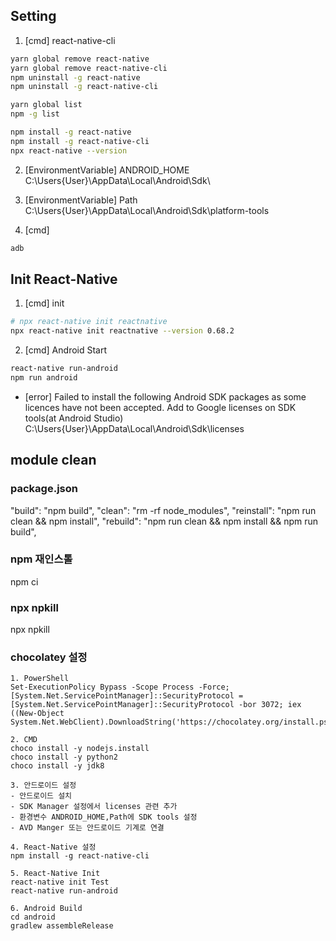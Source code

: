 ## Setting

1. [cmd] react-native-cli
```bash
yarn global remove react-native
yarn global remove react-native-cli
npm uninstall -g react-native
npm uninstall -g react-native-cli

yarn global list
npm -g list

npm install -g react-native
npm install -g react-native-cli
npx react-native --version
```

2. [EnvironmentVariable] ANDROID_HOME
C:\Users\{User}\AppData\Local\Android\Sdk\

3. [EnvironmentVariable] Path
C:\Users\{User}\AppData\Local\Android\Sdk\platform-tools

4. [cmd]
```bash
adb
```

## Init React-Native
1. [cmd] init
```bash
# npx react-native init reactnative
npx react-native init reactnative --version 0.68.2
```
2. [cmd] Android Start
```bash
react-native run-android
npm run android
```

* [error] Failed to install the following Android SDK packages as some licences have not been accepted.
Add to Google licenses on SDK tools(at Android Studio)
C:\Users\{User}\AppData\Local\Android\Sdk\licenses


## module clean

### package.json
"build": "npm build",
"clean": "rm -rf node_modules",
"reinstall": "npm run clean && npm install",
"rebuild": "npm run clean && npm install && npm run build",


### npm 재인스톨
npm ci

### npx npkill
npx npkill




### chocolatey 설정
```
1. PowerShell
Set-ExecutionPolicy Bypass -Scope Process -Force; [System.Net.ServicePointManager]::SecurityProtocol = [System.Net.ServicePointManager]::SecurityProtocol -bor 3072; iex ((New-Object System.Net.WebClient).DownloadString('https://chocolatey.org/install.ps1'))

2. CMD
choco install -y nodejs.install
choco install -y python2
choco install -y jdk8

3. 안드로이드 설정
- 안드로이드 설치
- SDK Manager 설정에서 licenses 관련 추가
- 환경변수 ANDROID_HOME,Path에 SDK tools 설정
- AVD Manger 또는 안드로이드 기계로 연결

4. React-Native 설정
npm install -g react-native-cli

5. React-Native Init
react-native init Test
react-native run-android

6. Android Build
cd android
gradlew assembleRelease
```

